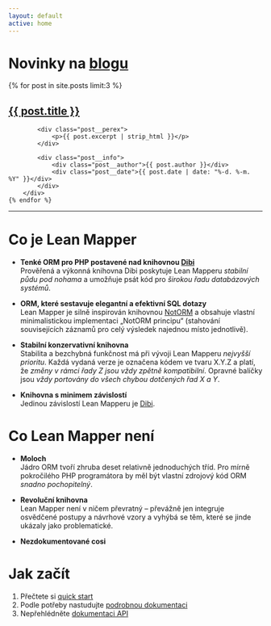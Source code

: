 ```yaml
---
layout: default
active: home
---
```


# Novinky na <a href="/blog/">blogu</a>

<div class="posts">
	{% for post in site.posts limit:3 %}
		<div class="post">
			<h2 class="post__title"><a href="{{ post.url }}">{{ post.title }}</a></h2>

			<div class="post__perex">
				<p>{{ post.excerpt | strip_html }}</p>
			</div>

			<div class="post__info">
				<div class="post__author">{{ post.author }}</div>
				<div class="post__date">{{ post.date | date: "%-d. %-m. %Y" }}</div>
			</div>
		</div>
	{% endfor %}
</div>

-----


# Co je Lean Mapper

- **Tenké ORM pro PHP postavené nad knihovnou [Dibi](https://dibiphp.com)**
<br> Prověřená a výkonná knihovna Dibi poskytuje Lean Mapperu *stabilní půdu pod nohama* a umožňuje psát kód pro *širokou řadu databázových systémů*.

- **ORM, které sestavuje elegantní a efektivní SQL dotazy**
<br> Lean Mapper je silně inspirován knihovnou [NotORM](http://www.notorm.com) a obsahuje vlastní minimalistickou implementaci „NotORM principu“ (stahování souvisejících záznamů pro celý výsledek najednou místo jednotlivě).

- **Stabilní konzervativní knihovna**
<br> Stabilita a bezchybná funkčnost má při vývoji Lean Mapperu *nejvyšší prioritu*. Každá vydaná verze je označena kódem ve tvaru X.Y.Z a platí, že *změny v rámci řady Z jsou vždy zpětně kompatibilní*. Opravné balíčky jsou *vždy portovány do všech chybou dotčených řad X a Y*.

- **Knihovna s minimem závislostí**
<br> Jedinou závislostí Lean Mapperu je [Dibi](https://dibiphp.com).


# Co Lean Mapper není

- **Moloch**
<br> Jádro ORM tvoří zhruba deset relativně jednoduchých tříd. Pro mírně pokročilého PHP programátora by měl být vlastní zdrojový kód ORM <em>snadno pochopitelný</em>.

- **Revoluční knihovna**
<br> Lean Mapper není v ničem převratný &ndash; převážně jen integruje osvědčené postupy a návrhové vzory a vyhýbá se těm, které se jinde ukázaly jako problematické.

- **Nezdokumentované cosi**

# Jak začít

1. Přečtete si [quick start](/cs/quick-start/)
2. Podle potřeby nastudujte [podrobnou dokumentaci](/cs/)
3. Nepřehlédněte [dokumentaci API](/cs/api/)

